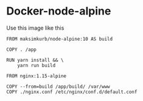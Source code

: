 # Docker-node-alpine

Use this image like this

```docker
FROM maksimkurb/node-alpine:10 AS build

COPY . /app

RUN yarn install && \
    yarn run build

FROM nginx:1.15-alpine

COPY --from=build /app/build/ /var/www
COPY ./nginx.conf /etc/nginx/conf.d/default.conf
```
